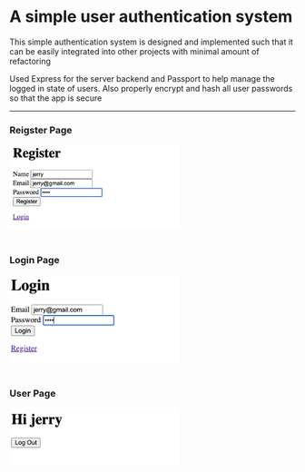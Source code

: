 <h1>A simple user authentication system</h1>
<div>
    <p>
    This simple authentication system is designed and implemented such that it can be easily integrated into other projects with minimal amount of refactoring
    </p>
    <p>
    Used Express for the server backend and Passport to help manage the logged in state of users. Also properly encrypt and hash all user passwords so that the app is secure
    </p>
</div>
<hr></hr>
<div>
    <h3>Reigster Page</h3>
    <img src="./images/register.png" alt="Alt text" title="Register Page" style="max-width: 300px"/>
    <br></br>
    <h3>Login Page</h3>
    <img src="./images/login.png" alt="Alt text" title="Login Page" style="max-width: 300px"/>
    <br></br>
    <h3>User Page</h3>
    <img src="./images/user_page.png" alt="Alt text" title="User Page" style="max-width: 300px"/>
</div>
